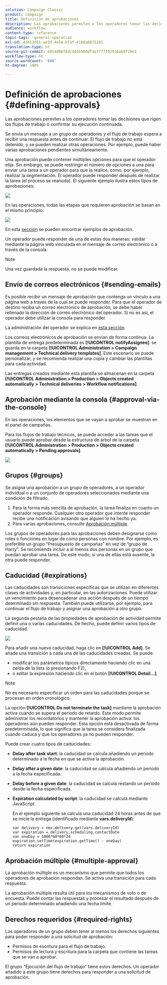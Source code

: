 ```yaml
---
solution: Campaign Classic
product: campaign
title: Definición de aprobaciones
description: Las aprobaciones permiten a los operadores tomar las decisiones que rigen los flujos de trabajo o confirmar su ejecución continuada
audience: workflow
content-type: reference
topic-tags: -general-operation
exl-id: 4d413d51-ae5d-4e5e-bfaf-4160a6075281
translation-type: ht
source-git-commit: 6854d06f8dc445b56ddfde7777f02916a60f2b63
workflow-type: ht
source-wordcount: '840'
ht-degree: 100%

---
```


# Definición de aprobaciones {#defining-approvals}

Las aprobaciones permiten a los operadores tomar las decisiones que rigen los flujos de trabajo o confirmar su ejecución continuada.

Se envía un mensaje a un grupo de operadores y el flujo de trabajo espera a recibir una respuesta antes de continuar. El flujo de trabajo no está detenido, y se pueden realizar otras operaciones. Por ejemplo, puede haber varias aprobaciones pendientes simultáneamente.

Una aprobación puede contener múltiples opciones para que el operador elija. Sin embargo, se puede restringir el número de opciones a una para enviar una tarea a un operador para que la realice, como, por ejemplo, realizar la segmentación. El operador puede responder después de realizar la tarea (el proceso se reanuda). El siguiente ejemplo ilustra estos tipos de aprobaciones:

![](assets/validation-1.png)

En las operaciones, todas las etapas que requieren aprobación se basan en el mismo principio.

![](assets/validation-1-in-op.png)

En esta [sección](../../campaign/using/marketing-campaign-approval.md#checking-and-approving-deliveries) se pueden encontrar ejemplos de aprobación.

Un operador puede responder de una de estas dos maneras: validar mediante la página web vinculada en el mensaje de correo electrónico o a través de la consola.

>[!NOTE]
>
>Una vez guardada la respuesta, no se puede modificar.

## Envío de correos electrónicos {#sending-emails}

Es posible recibir un mensaje de aprobación que contenga un vínculo a una página web a través de la cual se puede responder. Para que el operador de destino reciba un correo electrónico de aprobación, se debe haber rellenado la dirección de correo electrónico del operador. Si no es así, el operador debe utilizar la consola para responder

La administración del operador se explica en [esta sección](../../platform/using/access-management.md).

Los correos electrónicos de aprobación se envían de forma continua. La plantilla de entrega predeterminada es **[!UICONTROL notifyAssignee]**: se guarda en la carpeta **[!UICONTROL Administration > Campaign management > Technical delivery templates]**. Este escenario se puede personalizar, y se recomienda realizar una copia y cambiar las plantillas para cada actividad.

Las entregas creados mediante esta plantilla se almacenan en la carpeta **[!UICONTROL Administration > Production > Objects created automatically > Technical deliveries > Workflow notifications]**.

## Aprobación mediante la consola {#approval-via-the-console}

En las operaciones, los elementos que se vayan a aprobar se muestran en el panel de campañas.

Para los flujos de trabajo técnicos, se puede acceder a las tareas que el usuario puede aprobar desde la estructura de árbol de la carpeta **[!UICONTROL Administration > Production > Objects created automatically > Pending approvals]**.

![](assets/validation-node.png)

## Grupos {#groups}

Se asigna una aprobación a un grupo de operadores, a un operador individual o a un conjunto de operadores seleccionados mediante una condición de filtrado.

1. Para la forma más sencilla de aprobación, la tarea finaliza en cuanto un operador responde. Cualquier otro operador que intente responder recibe una notificación avisando que alguien lo ha hecho ya.
1. Para varias aprobaciones, consulte [Aprobación múltiple](#multiple-approval).

Los grupos de operadores para las aprobaciones deben designarse como roles o funciones en lugar de como personas con nombre. Por ejemplo, es preferible un grupo “Presupuesto de campañas” en vez de “grupo de Harry”. Se recomienda incluir a al menos dos personas en un grupo que puedan aprobar una tarea. De este modo, si una de ellas está ausente, la otra puede responder.

## Caducidad {#expirations}

Las caducidades son transiciones específicas que se utilizan en diferentes clases de actividades y, en particular, en las autorizaciones. Puede utilizar un vencimiento para desencadenar una acción después de un tiempo determinado sin respuesta. También puede utilizarse, por ejemplo, para continuar el flujo de trabajo y asignar una aprobación a otro grupo.

La segunda pestaña de las propiedades de aprobación de actividad permite definir una o varias caducidades. De hecho, puede definir varios tipos de caducidad.

![](assets/expiration.png)

Para añadir una nueva caducidad, haga clic en **[!UICONTROL Add]**. Se añade una transición a cada una de las caducidades creadas. Se puede:

* modificar los parámetros típicos directamente haciendo clic en una celda de la lista (o presionando F2),
* o editar la expresión haciendo clic en el botón **[!UICONTROL Detail...]**.

>[!NOTE]
>
>No es necesario especificar un orden para las caducidades porque se procesan en orden cronológico.

La opción **[!UICONTROL Do not terminate the task]** mantiene la aprobación activa cuando se supera el periodo de retardo. Este modo permite administrar los recordatorios y mantener la aprobación activa: los operadores aún pueden responder. Esta opción está desactivada de forma predeterminada, lo que significa que la tarea se considera finalizada cuando caduca y que los operadores ya no pueden responder.

Puede crear cuatro tipos de caducidades:

* **Delay after task start**: la caducidad se calcula añadiendo un periodo determinado a la fecha en que se activa la aprobación.
* **Delay after a given date**: la caducidad se calcula añadiendo un periodo a la fecha especificada.
* **Delay before a given date**: la caducidad se calcula restando un periodo desde la fecha especificada.
* **Expiration calculated by script**: la caducidad se calcula mediante JavaScript.

   En el ejemplo siguiente se calcula una caducidad 24 horas antes de que se inicie la entrega (identificado mediante **vars.deliveryId**):

   ```
   var delivery = nms.delivery.get(vars.deliveryId)
   var expiration = delivery.scheduling.contactDate
   var oneDay = 1000*60*60*24
   expiration.setTime(expiration.getTime() - oneDay)
   return expiration
   ```

## Aprobación múltiple {#multiple-approval}

La aprobación múltiple es un mecanismo que permite que todos los operadores de aprobación respondan. Se activa una transición para cada respuesta.

La aprobación múltiple resulta útil para los mecanismos de voto o de encuesta. Puede contar las respuestas y procesar el resultado después de un periodo determinado añadiendo una fecha límite.

## Derechos requeridos {#required-rights}

Los operadores de un grupo deben tener al menos los derechos siguientes para poder responder a una solicitud de aprobación:

* Permisos de escritura para el flujo de trabajo.
* Permisos de lectura y escritura para la carpeta que contiene las tareas que se van a aprobar.

El grupo “Ejecución del flujo de trabajo” tiene estos derechos. Un operador añadido a este grupo tiene derechos para responder a una solicitud de aprobación.
